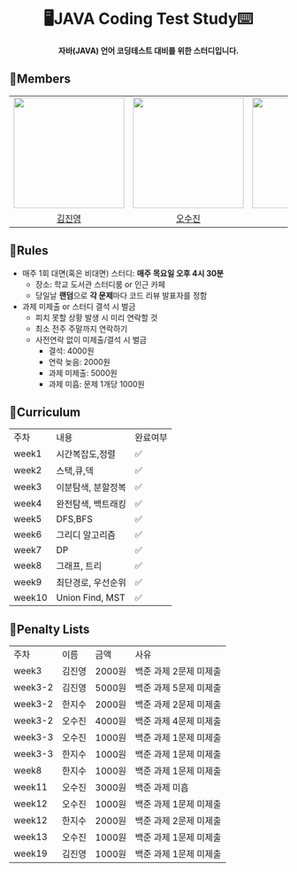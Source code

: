 <div align="center">
<h1>🖥️JAVA Coding Test Study⌨️</h1>
<b>자바(JAVA) 언어 코딩테스트 대비를 위한 스터디입니다.</b><br>
</div>

## 📖Members
<table align = "center">
  <tr align = "center">
    <td><a href="https://github.com/coringcoring"><img src="https://avatars.githubusercontent.com/u/65723420?v=4" width=200></a></td>
    <td><a href="https://github.com/osjkate"><img src="https://avatars.githubusercontent.com/u/98140863?v=4" width=200></a></td>
    <td><a href="https://github.com/isuHan"><img src="https://avatars.githubusercontent.com/u/116141262?v=4" width=200></a></td>
  </tr>
  <tr align = "center">
    <td><a href = "https://github.com/coringcoring">김진영</a></td>
    <td><a href = "https://github.com/osjkate">오수진</a></td>
    <td><a href = "https://github.com/isuHan">한지수</a></td>
  </tr>
</table>

## 📖Rules
* 매주 1회 대면(혹은 비대면) 스터디: **매주 목요일 오후 4시 30분**
  * 장소: 학교 도서관 스터디룸 or 인근 카페
  * 당일날 **랜덤**으로 **각 문제**마다 코드 리뷰 발표자를 정함
* 과제 미제출 or 스터디 결석 시 벌금
  * 피치 못할 상황 발생 시 미리 연락할 것
  * 최소 전주 주말까지 연락하기 
  * 사전연락 없이 미제출/결석 시 벌금
      * 결석: 4000원
      * 연락 늦음: 2000원
      * 과제 미제출: 5000원
      * 과제 미흡: 문제 1개당 1000원 
  
## 📖Curriculum 
<table>
  <tr>
    <td>주차</td>
    <td>내용</td>
    <td>완료여부</td>
  </tr>
  <tr>
    <td>week1</td>
    <td>시간복잡도,정렬</td>
    <td>✅</td>
  </tr>
  <tr>
    <td>week2</td>
    <td>스택,큐,덱</td>
    <td>✅</td>
  </tr>
  <tr>
    <td>week3</td>
    <td>이분탐색, 분할정복</td>
    <td>✅</td>
  </tr>
  <tr>
    <td>week4</td>
    <td>완전탐색, 백트래킹</td>
    <td>✅</td>
  </tr>
  <tr>
    <td>week5</td>
    <td>DFS,BFS</td>
    <td>✅</td>
  </tr>
  <tr>
    <td>week6</td>
    <td>그리디 알고리즘</td>
    <td>✅</td>
  </tr>
  <tr>
    <td>week7</td>
    <td>DP</td>
    <td>✅</td>
  </tr>
  <tr>
    <td>week8</td>
    <td>그래프, 트리</td>
    <td>✅</td>
  </tr>
   <tr>
    <td>week9</td>
    <td>최단경로, 우선순위 </td>
    <td>✅</td>
  </tr>
   <tr>
    <td>week10</td>
    <td>Union Find, MST</td>
     <td>✅</td>
  </tr>
</table>

## 📖Penalty Lists
<table>
  <tr>
    <td>주차</td>
    <td>이름</td>
    <td>금액</td>
    <td>사유</td>
  </tr>
  <tr>
    <td>week3</td>
    <td>김진영</td>
    <td>2000원</td>
    <td>백준 과제 2문제 미제출</td>
  </tr>
  <tr>
    <td>week3-2</td>
    <td>김진영</td>
    <td>5000원</td>
    <td>백준 과제 5문제 미제출</td>
  </tr>
  <tr>
    <td>week3-2</td>
    <td>한지수</td>
    <td>2000원</td>
    <td>백준 과제 2문제 미제출</td>
  </tr>
  <tr>
    <td>week3-2</td>
    <td>오수진</td>
    <td>4000원</td>
    <td>백준 과제 4문제 미제출</td>
  </tr>
  <tr>
    <td>week3-3</td>
    <td>오수진</td>
    <td>1000원</td>
    <td>백준 과제 1문제 미제출</td>
  </tr>
  <tr>
    <td>week3-3</td>
    <td>한지수</td>
    <td>1000원</td>
    <td>백준 과제 1문제 미제출</td>
  </tr>
  <tr>
    <td>week8</td>
    <td>한지수</td>
    <td>1000원</td>
    <td>백준 과제 1문제 미제출</td>
  </tr>
  <tr>
    <td>week11</td>
    <td>오수진</td>
    <td>3000원</td>
    <td>백준 과제 미흡</td>
  </tr>
  <tr>
    <td>week12</td>
    <td>오수진</td>
    <td>1000원</td>
    <td>백준 과제 1문제 미제출</td>
  </tr>
  <tr>
    <td>week12</td>
    <td>한지수</td>
    <td>2000원</td>
    <td>백준 과제 2문제 미제출</td>
  </tr>
  <tr>
    <td>week13</td>
    <td>오수진</td>
    <td>1000원</td>
    <td>백준 과제 1문제 미제출</td>
  </tr>
  <tr>
    <td>week19</td>
    <td>김진영</td>
    <td>1000원</td>
    <td>백준 과제 1문제 미제출</td>
  </tr>
</table>
